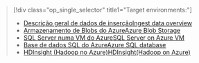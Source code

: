 > [!div class="op_single_selector" title1="Target environments:"]
> * [<span data-ttu-id="3e5e6-101">Descrição geral de dados de inserção</span><span class="sxs-lookup"><span data-stu-id="3e5e6-101">Ingest data overview</span></span>](../articles/machine-learning/machine-learning-data-science-ingest-data.md)
> * [<span data-ttu-id="3e5e6-102">Armazenamento de Blobs do Azure</span><span class="sxs-lookup"><span data-stu-id="3e5e6-102">Azure Blob Storage</span></span>](../articles/machine-learning/machine-learning-data-science-move-azure-blob.md)
> * [<span data-ttu-id="3e5e6-103">SQL Server numa VM do Azure</span><span class="sxs-lookup"><span data-stu-id="3e5e6-103">SQL Server on Azure VM</span></span>](../articles/machine-learning/machine-learning-data-science-move-sql-server-virtual-machine.md)
> * [<span data-ttu-id="3e5e6-104">Base de dados SQL do Azure</span><span class="sxs-lookup"><span data-stu-id="3e5e6-104">Azure SQL database</span></span>](../articles/machine-learning/machine-learning-data-science-move-sql-azure.md)
> * [<span data-ttu-id="3e5e6-105">HDInsight (Hadoop no Azure)</span><span class="sxs-lookup"><span data-stu-id="3e5e6-105">HDInsight(Hadoop on Azure)</span></span>](../articles/machine-learning/machine-learning-data-science-move-hive-tables.md)
> 
> 

